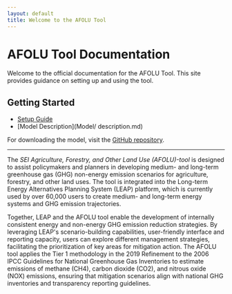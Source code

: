 ```yaml
---
layout: default
title: Welcome to the AFOLU Tool
---
```


# AFOLU Tool Documentation

Welcome to the official documentation for the AFOLU Tool. This site provides guidance on setting up and using the tool.

## Getting Started

- [Setup Guide](setup/.md)
- [Model Description](Model/ description.md)

For downloading the model, visit the [GitHub repository](https://github.com/sei-international/AFOLU-tool).

---
The *SEI Agriculture, Forestry, and Other Land Use (AFOLU)-tool* is designed to assist policymakers and planners in developing medium- and long-term greenhouse gas (GHG) non-energy emission scenarios for agriculture, forestry, and other land uses.
The tool is integrated into the Long-term Energy Alternatives Planning System (LEAP) platform, which is currently used by over 60,000 users to create medium- and long-term energy systems and GHG emission trajectories. 

Together, LEAP and the AFOLU tool enable the development of internally consistent energy and non-energy GHG emission reduction strategies. By leveraging LEAP's scenario-building capabilities, user-friendly interface and reporting capacity, users can explore different management strategies, facilitating the prioritization of key areas for mitigation action.
The AFOLU tool applies the Tier 1 methodology in the 2019 Refinement to the 2006 IPCC Guidelines for National Greenhouse Gas Inventories to estimate emissions of methane (CH4), carbon dioxide (CO2), and nitrous oxide (NOX) emissions, ensuring that mitigation scenarios align with national GHG inventories and transparency reporting guidelines. 
